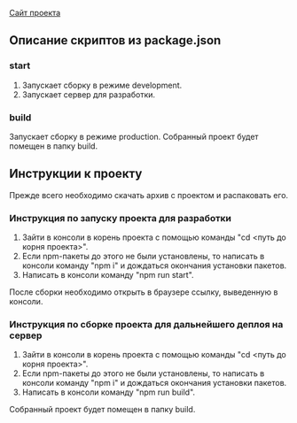 [Сайт проекта](https://jazzmandv.github.io/u-test-task)

## Описание скриптов из package.json

### start

1. Запускает сборку в режиме development.
2. Запускает сервер для разработки.

### build

Запускает сборку в режиме production.
Собранный проект будет помещен в папку build.

## Инструкции к проекту

Прежде всего необходимо скачать архив с проектом и распаковать его.

### Инструкция по запуску проекта для разработки

1. Зайти в консоли в корень проекта с помощью команды "cd <путь до корня проекта>".
2. Если npm-пакеты до этого не были установлены, то написать в консоли команду "npm i" и дождаться окончания установки
   пакетов.
3. Написать в консоли команду "npm run start".

После сборки необходимо открыть в браузере ссылку, выведенную в консоли.

### Инструкция по сборке проекта для дальнейшего деплоя на сервер

1. Зайти в консоли в корень проекта с помощью команды "cd <путь до корня проекта>".
2. Если npm-пакеты до этого не были установлены, то написать в консоли команду "npm i" и дождаться окончания установки
   пакетов.
3. Написать в консоли команду "npm run build".

Собранный проект будет помещен в папку build.
